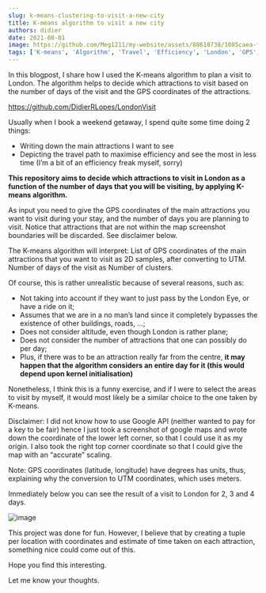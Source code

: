 ```yaml
---
slug: k-means-clustering-to-visit-a-new-city
title: K-means algorithm to visit a new city
authors: didier
date: 2021-08-01
image: https://github.com/Meg1211/my-website/assets/88618738/1085caea-fe72-439a-ba05-b0f6d5883719
tags: ['K-means', 'Algorithm', 'Travel', 'Efficiency', 'London', 'GPS', 'Clustering']
---
```


In this blogpost, I share how I used the K-means algorithm to plan a visit to London. The algorithm helps to decide which attractions to visit based on the number of days of the visit and the GPS coordinates of the attractions.

<!-- truncate -->

https://github.com/DidierRLopes/LondonVisit

Usually when I book a weekend getaway, I spend quite some time doing 2 things:

- Writing down the main attractions I want to see
- Depicting the travel path to maximise efficiency and see the most in less time (I’m a bit of an efficiency freak myself, sorry)

**This repository aims to decide which attractions to visit in London as a function of the number of days that you will be visiting, by applying K-means algorithm.**

As input you need to give the GPS coordinates of the main attractions you want to visit during your stay, and the number of days you are planning to visit. Notice that attractions that are not within the map screenshot boundaries will be discarded. See disclaimer below.

The K-means algorithm will interpret: List of GPS coordinates of the main attractions that you want to visit as 2D samples, after converting to UTM. Number of days of the visit as Number of clusters.

Of course, this is rather unrealistic because of several reasons, such as:

- Not taking into account if they want to just pass by the London Eye, or have a ride on it;
- Assumes that we are in a no man’s land since it completely bypasses the existence of other buildings, roads, …;
- Does not consider altitude, even though London is rather plane;
- Does not consider the number of attractions that one can possibly do per day;
- Plus, if there was to be an attraction really far from the centre, **it may happen that the algorithm considers an entire day for it (this would depend upon kernel initialisation)**

Nonetheless, I think this is a funny exercise, and if I were to select the areas to visit by myself, it would most likely be a similar choice to the one taken by K-means.

Disclaimer: I did not know how to use Google API (neither wanted to pay for a key to be fair) hence I just took a screenshot of google maps and wrote down the coordinate of the lower left corner, so that I could use it as my origin. I also took the right top corner coordinate so that I could give the map with an “accurate” scaling.

Note: GPS coordinates (latitude, longitude) have degrees has units, thus, explaining why the conversion to UTM coordinates, which uses meters.

Immediately below you can see the result of a visit to London for 2, 3 and 4 days.

![image](https://github.com/Meg1211/my-website/assets/88618738/1085caea-fe72-439a-ba05-b0f6d5883719)

This project was done for fun. However, I believe that by creating a tuple per location with coordinates and estimate of time taken on each attraction, something nice could come out of this.

Hope you find this interesting.

Let me know your thoughts.
